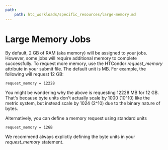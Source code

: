 ```yaml
---
path:
    path: htc_workloads/specific_resources/large-memory.md
---
```


Large Memory Jobs 
====================================


By default, 2 GB of RAM (aka memory) will be assigned to your jobs. However, some jobs will require 
additional memory to complete successfully. To request more memory, use the HTCondor *request_memory* 
attribute in your submit file. The default unit is MB. For example, the following will request 12 GB:

    request_memory = 12228

You might be wondering why the above is requesting 12228 MB for 12 GB. That's because byte units don't 
actually scale by 1000 (10^10) like the metric system, but instead scale by 1024 (2^10) due to the binary 
nature of bytes.

Alternatively, you can define a memory request using standard units

	request_memory = 12GB

We recommend always explictly defining the byte units in your *request_memory* statement.

